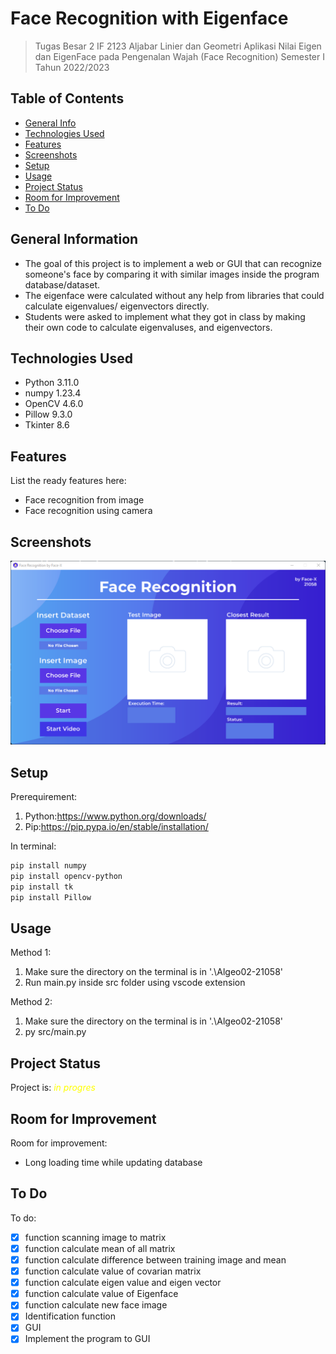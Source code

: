 # Face Recognition with Eigenface
> Tugas Besar 2 IF 2123 Aljabar Linier dan Geometri Aplikasi Nilai Eigen dan EigenFace pada Pengenalan Wajah (Face Recognition) Semester I Tahun 2022/2023

## Table of Contents
* [General Info](#general-information)
* [Technologies Used](#technologies-used)
* [Features](#features)
* [Screenshots](#screenshots)
* [Setup](#setup)
* [Usage](#usage)
* [Project Status](#project-status)
* [Room for Improvement](#room-for-improvement)
* [To Do](#to-do)


## General Information
- The goal of this project is to implement a web or GUI that can recognize someone's face by comparing it with similar images inside the program database/dataset. 
- The eigenface were calculated without any help from libraries that could calculate eigenvalues/ eigenvectors directly. 
- Students were asked to implement what they got in class by making their own code to calculate eigenvaluses, and eigenvectors.


## Technologies Used
- Python 3.11.0
- numpy 1.23.4
- OpenCV 4.6.0
- Pillow 9.3.0
- Tkinter 8.6


## Features
List the ready features here:
- Face recognition from image
- Face recognition using camera


## Screenshots
![Example screenshot](screenshot.png)
<!-- If you have screenshots you'd like to share, include them here. -->


## Setup
Prerequirement:
1. Python:https://www.python.org/downloads/
2. Pip:https://pip.pypa.io/en/stable/installation/

In terminal:
  ``` powerShell
  pip install numpy
  pip install opencv-python
  pip install tk
  pip install Pillow
  ```


## Usage
Method 1:
  1. Make sure the directory on the terminal is in '.\Algeo02-21058\'
  2. Run main.py inside src folder using vscode extension

Method 2:
  1. Make sure the directory on the terminal is in '.\Algeo02-21058\'
  2. py src/main.py


## Project Status
Project is: <span style = "color : yellow" >_in progres_ </span>


## Room for Improvement
Room for improvement:
- Long loading time while updating database


## To Do
To do:
- [x] function scanning image to matrix
- [x] function calculate mean of all matrix
- [x] function calculate difference between training image and mean
- [x] function calculate value of covarian matrix
- [x] function calculate eigen value and eigen vector
- [x] function calculate value of Eigenface
- [x] function calculate new face image
- [x] Identification function
- [x] GUI
- [x] Implement the program to GUI